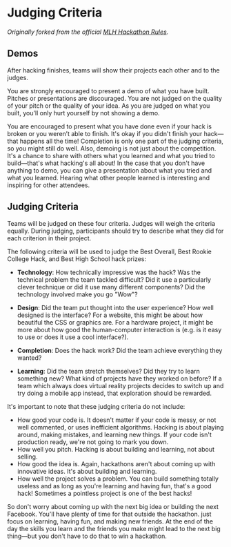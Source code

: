 # Judging Criteria  

_Originally forked from the official [MLH Hackathon Rules](https://github.com/MLH/mlh-hackathon-rules)._

## Demos  

After hacking finishes, teams will show their projects each other and to the judges.

You are strongly encouraged to present a demo of what you have built. Pitches or presentations are discouraged. You are not judged on the quality of your pitch or the quality of your idea. As you are judged on what you built, you'll only hurt yourself by not showing a demo.

You are encouraged to present what you have done even if your hack is broken or you weren’t able to finish. It's okay if you didn't finish your hack—that happens all the time! Completion is only one part of the judging criteria, so you might still do well. Also, demoing is not just about the competition. It's a chance to share with others what you learned and what you tried to build—that's what hacking's all about! In the case that you don't have anything to demo, you can give a presentation about what you tried and what you learned. Hearing what other people learned is interesting and inspiring for other attendees.
  
## Judging Criteria

Teams will be judged on these four criteria. Judges will weigh the criteria equally. During judging, participants should try to describe what they did for each criterion in their project.  

The following criteria will be used to judge the Best Overall, Best Rookie College Hack, and Best High School hack prizes:   

 * **Technology**: How technically impressive was the hack? Was the technical problem the team tackled difficult? Did it use a particularly clever technique or did it use many different components? Did the technology involved make you go "Wow"?  

 * **Design**: Did the team put thought into the user experience? How well designed is the interface? For a website, this might be about how beautiful the CSS or graphics are. For a hardware project, it might be more about how good the human-computer interaction is (e.g. is it easy to use or does it use a cool interface?).  

 * **Completion**: Does the hack work? Did the team achieve everything they wanted?  
 
 * **Learning**: Did the team stretch themselves? Did they try to learn something new? What kind of projects have they worked on before? If a team which always does virtual reality projects decides to switch up and try doing a mobile app instead, that exploration should be rewarded.  


It's important to note that these judging criteria do not include:

  * How good your code is. It doesn't matter if your code is messy, or not well commented, or uses inefficient algorithms. Hacking is about playing around, making mistakes, and learning new things. If your code isn't production ready, we're not going to mark you down.
  * How well you pitch. Hacking is about building and learning, not about selling.
  * How good the idea is. Again, hackathons aren't about coming up with innovative ideas. It's about building and learning.
  * How well the project solves a problem. You can build something totally useless and as long as you're learning and having fun, that's a good hack! Sometimes a pointless project is one of the best hacks!

So don't worry about coming up with the next big idea or building the next Facebook. You'll have plenty of time for that outside the hackathon. just focus on learning, having fun, and making new friends. At the end of the day the skills you learn and the friends you make might lead to the next big thing—but you don't have to do that to win a hackathon.
